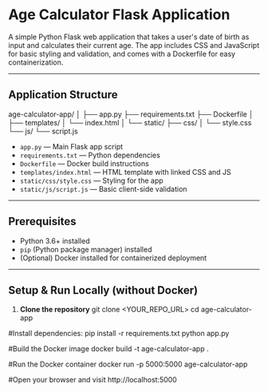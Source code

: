 # Age Calculator Flask Application

A simple Python Flask web application that takes a user's date of birth as input and calculates their current age. The app includes CSS and JavaScript for basic styling and validation, and comes with a Dockerfile for easy containerization.

---

## Application Structure

age-calculator-app/
│
├── app.py
├── requirements.txt
├── Dockerfile
│
├── templates/
│   └── index.html
│
└── static/
    ├── css/
    │   └── style.css
    └── js/
        └── script.js



- `app.py` — Main Flask app script  
- `requirements.txt` — Python dependencies  
- `Dockerfile` — Docker build instructions  
- `templates/index.html` — HTML template with linked CSS and JS  
- `static/css/style.css` — Styling for the app  
- `static/js/script.js` — Basic client-side validation

---

## Prerequisites

- Python 3.6+ installed  
- `pip` (Python package manager) installed  
- (Optional) Docker installed for containerized deployment

---

## Setup & Run Locally (without Docker)

1. **Clone the repository**
git clone <YOUR_REPO_URL>
cd age-calculator-app

#Install dependencies:
pip install -r requirements.txt
python app.py

#Build the Docker image
docker build -t age-calculator-app .

#Run the Docker container
docker run -p 5000:5000 age-calculator-app

#Open your browser and visit
http://localhost:5000





